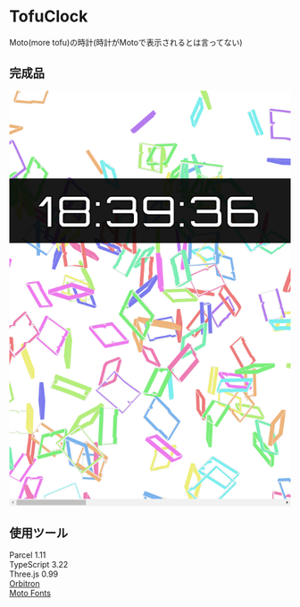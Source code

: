 # TofuClock
Moto(more tofu)の時計(時計がMotoで表示されるとは言ってない)

## 完成品
![スクリーンショット](https://github.com/rgarregrah/TofuClock/blob/master/docs/img/localhost_1234_.png)

## 使用ツール
Parcel 1.11  
TypeScript 3.22  
Three.js 0.99  
[Orbitron](https://fonts.google.com/specimen/Orbitron)  
[Moto Fonts](https://github.com/RyutaGoto/Moto-Fonts)  
